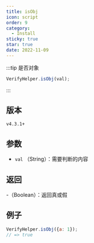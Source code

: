 ```yaml
---
title: isObj
icon: script
order: 9
category:
  - Install
sticky: true
star: true
date: 2022-11-09
---
```


:::tip 是否对象
```js
VerifyHelper.isObj(val);
```
:::

## 版本

`v4.3.1+`

## 参数

- `val` （String）：需要判断的内容

## 返回

-（Boolean）：返回真或假

## 例子

```js
VerifyHelper.isObj({a: 1});
// => true
```
